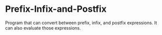 # Prefix-Infix-and-Postfix

Program that can convert between prefix, infix, and postfix expressions. It can also evaluate those expressions.
